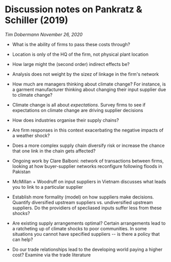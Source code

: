 # Discussion notes on Pankratz & Schiller (2019) 
*Tim Dobermann*
*November 26, 2020*

* What is the ability of firms to pass these costs through?

* Location is only of the HQ of the firm, not physical plant location

* How large might the (second order) indirect effects be?

* Analysis does not weight by the sizez of linkage in the firm's network

* How much are managers thinking about climate change? For instance, is a garment manufacturer thinking about changing their input supplier due to climate change?

* Climate change is all about *expectations*. Survey firms to see if expectations on climate change are driving supplier decisions

* How does industries organise their supply chains? 

* Are firm responses in this context exacerbating the negative impacts of a weather shock?

* Does a more complex supply chain diversify risk or increase the chance that one link in the chain gets affected?

* Ongoing work by Clare Balboni: network of transactions between firms, looking at how buyer-supplier networks reconfigure following floods in Pakistan

* McMillan + Woodruff on input suppliers in Vietnam discusses what leads you to link to a particular supplier

* Establish more formality (model) on how suppliers make decisions. Quantify diversified upstream suppliers vs. undiversified upstream suppliers. Do the providiers of specliased inputs suffer less from these shocks?

* Are existing supply arrangements optimal? Certain arrangements lead to a ratcheting up of climate shocks to poor communities. In some situations you cannot have specified suppliers -- is there a policy that can help?

* Do our trade relationships lead to the developing world paying a higher cost? Examine via the trade literature
